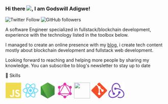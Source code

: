 ### Hi there <img src="https://raw.githubusercontent.com/MartinHeinz/MartinHeinz/master/wave.gif" width="30px" >, I am Godswill Adigwe!
![Twitter Follow](https://img.shields.io/twitter/follow/adigwecodes?style=social)
![GitHub followers](https://img.shields.io/github/followers/gcadigwe?style=social)

A software Engineer specialized in fullstack/blockchain development, experience with the technology listed in the toolbox below. 

I managed to create an online presence with my [blog](https://devsarzy.hashnode.dev), i create tech content mostly about blockchain development and fullstack web development. 

Looking forward to reaching and helping more people by sharing my knowledge. You can subscribe to blog's newsletter to stay up to date

🧰 Skills

<img src="https://github.com/devicons/devicon/blob/master/icons/javascript/javascript-plain.svg" alt="javascript" height="50px" width="50px"> <img src="https://github.com/devicons/devicon/blob/master/icons/react/react-original.svg" alt="react" height="50px" width="50px"> <img src="https://github.com/devicons/devicon/blob/master/icons/nodejs/nodejs-original.svg" alt="nodejs" height="50px" width="50px">  <img src="https://github.com/devicons/devicon/blob/master/icons/graphql/graphql-plain.svg" alt="graphql" height="50px" width="50px"> <img src="https://upload.wikimedia.org/wikipedia/commons/thumb/9/98/Solidity_logo.svg/386px-Solidity_logo.svg.png" width="50px" height="50px"> <img src="https://github.com/devicons/devicon/blob/master/icons/git/git-plain.svg" width="50px" alt="git" height="50px">  <img src="https://github.com/devicons/devicon/blob/master/icons/redux/redux-original.svg" alt="redux" height="50px" width="50px"> 


<!--
**gcadigwe/gcadigwe** is a ✨ _special_ ✨ repository because its `README.md` (this file) appears on your GitHub profile.

Here are some ideas to get you started:

- 🔭 I’m currently working on ...
- 🌱 I’m currently learning ...
- 👯 I’m looking to collaborate on ...
- 🤔 I’m looking for help with ...
- 💬 Ask me about ...
- 📫 How to reach me: ...
- 😄 Pronouns: ...
- ⚡ Fun fact: ...
-->
